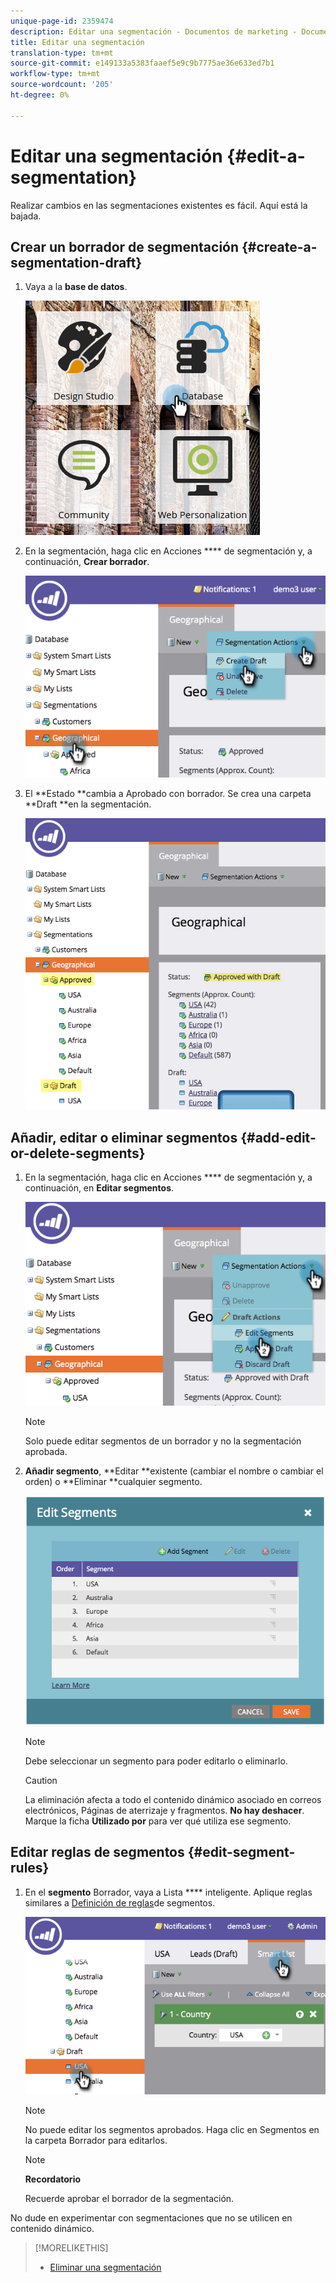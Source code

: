 ```yaml
---
unique-page-id: 2359474
description: Editar una segmentación - Documentos de marketing - Documentación del producto
title: Editar una segmentación
translation-type: tm+mt
source-git-commit: e149133a5383faaef5e9c9b7775ae36e633ed7b1
workflow-type: tm+mt
source-wordcount: '205'
ht-degree: 0%

---
```



# Editar una segmentación {#edit-a-segmentation}

Realizar cambios en las segmentaciones existentes es fácil. Aquí está la bajada.

## Crear un borrador de segmentación {#create-a-segmentation-draft}

1. Vaya a la **base de datos**.

   ![](assets/db.png)

1. En la segmentación, haga clic en Acciones **** de segmentación y, a continuación, **Crear borrador**.

   ![](assets/two.png)

1. El **Estado **cambia a Aprobado con borrador. Se crea una carpeta **Draft **en la segmentación.

   ![](assets/three.png)

## Añadir, editar o eliminar segmentos {#add-edit-or-delete-segments}

1. En la segmentación, haga clic en Acciones **** de segmentación y, a continuación, en **Editar segmentos**.

   ![](assets/four.png)

   >[!NOTE]
   >
   >Solo puede editar segmentos de un borrador y no la segmentación aprobada.

1. **Añadir segmento**, **Editar **existente (cambiar el nombre o cambiar el orden) o **Eliminar **cualquier segmento.

   ![](assets/image2014-9-16-9-3a6-3a9.png)

   >[!NOTE]
   >
   >Debe seleccionar un segmento para poder editarlo o eliminarlo.

   >[!CAUTION]
   >
   >La eliminación afecta a todo el contenido dinámico asociado en correos electrónicos, Páginas de aterrizaje y fragmentos. **No hay deshacer**. Marque la ficha **Utilizado por** para ver qué utiliza ese segmento.

## Editar reglas de segmentos {#edit-segment-rules}

1. En el **segmento** Borrador, vaya a Lista **** inteligente. Aplique reglas similares a [Definición de reglas](http://docs.marketo.com/display/public/DOCS/Define+Segment+Rules)de segmentos.

   ![](assets/image2014-9-16-9-3a6-3a20.png)

   >[!NOTE]
   >
   >No puede editar los segmentos aprobados. Haga clic en Segmentos en la carpeta Borrador para editarlos.

   >[!NOTE]
   >
   >**Recordatorio**
   >
   >
   >Recuerde aprobar el borrador de la segmentación.

No dude en experimentar con segmentaciones que no se utilicen en contenido dinámico.

>[!MORELIKETHIS]
>
>* [Eliminar una segmentación](delete-a-segmentation.md)

>



